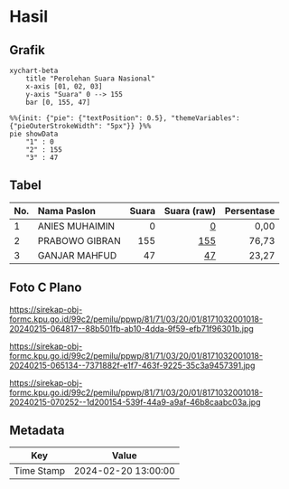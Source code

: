 # Hasil

## Grafik

```mermaid
xychart-beta
    title "Perolehan Suara Nasional"
    x-axis [01, 02, 03]
    y-axis "Suara" 0 --> 155
    bar [0, 155, 47]
```

```mermaid
%%{init: {"pie": {"textPosition": 0.5}, "themeVariables": {"pieOuterStrokeWidth": "5px"}} }%%
pie showData
    "1" : 0
    "2" : 155
    "3" : 47
```

## Tabel

| No. | Nama Paslon    | Suara | Suara (raw) | Persentase |
|:--- |:-------------- | -----:| -----------:| ----------:|
| 1   | ANIES MUHAIMIN | 0     | [0][p-1]    | 0,00       |
| 2   | PRABOWO GIBRAN | 155   | [155][p-2]  | 76,73      |
| 3   | GANJAR MAHFUD  | 47    | [47][p-3]   | 23,27      |


[p-1]: https://github.com/gigit-pemilu/pemilu-2024/blob/main/pilpres/hitung-suara/sub/81-maluku/sub/71-kota-ambon/sub/03-baguala/sub/2001-passo/sub/018-tps/sub/paslon-1.txt
[p-2]: https://github.com/gigit-pemilu/pemilu-2024/blob/main/pilpres/hitung-suara/sub/81-maluku/sub/71-kota-ambon/sub/03-baguala/sub/2001-passo/sub/018-tps/sub/paslon-2.txt
[p-3]: https://github.com/gigit-pemilu/pemilu-2024/blob/main/pilpres/hitung-suara/sub/81-maluku/sub/71-kota-ambon/sub/03-baguala/sub/2001-passo/sub/018-tps/sub/paslon-3.txt

## Foto C Plano

https://sirekap-obj-formc.kpu.go.id/99c2/pemilu/ppwp/81/71/03/20/01/8171032001018-20240215-064817--88b501fb-ab10-4dda-9f59-efb71f96301b.jpg

https://sirekap-obj-formc.kpu.go.id/99c2/pemilu/ppwp/81/71/03/20/01/8171032001018-20240215-065134--7371882f-e1f7-463f-9225-35c3a9457391.jpg

https://sirekap-obj-formc.kpu.go.id/99c2/pemilu/ppwp/81/71/03/20/01/8171032001018-20240215-070252--1d200154-539f-44a9-a9af-46b8caabc03a.jpg


## Metadata

| Key        | Value               |
| ---------- | ------------------- |
| Time Stamp | 2024-02-20 13:00:00 |



